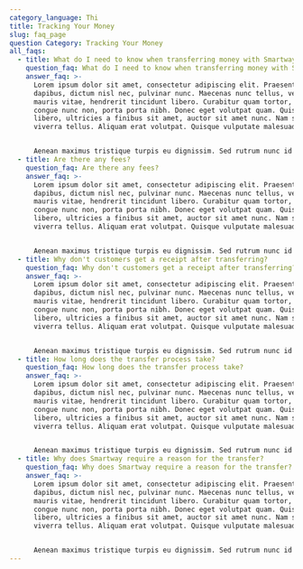```yaml
---
category_language: Thi
title: Tracking Your Money
slug: faq_page
question Category: Tracking Your Money
all_faqs:
  - title: What do I need to know when transferring money with Smartway?
    question_faq: What do I need to know when transferring money with Smartway?
    answer_faq: >-
      Lorem ipsum dolor sit amet, consectetur adipiscing elit. Praesent a metus
      dapibus, dictum nisl nec, pulvinar nunc. Maecenas nunc tellus, vehicula eu
      mauris vitae, hendrerit tincidunt libero. Curabitur quam tortor, tincidunt
      congue nunc non, porta porta nibh. Donec eget volutpat quam. Quisque magna
      libero, ultricies a finibus sit amet, auctor sit amet nunc. Nam sed
      viverra tellus. Aliquam erat volutpat. Quisque vulputate malesuada nisl.


      Aenean maximus tristique turpis eu dignissim. Sed rutrum nunc id nunc volutpat aliquam eu sed magna. Nullam quis volutpat augue. Vestibulum vestibulum mauris quam, non pellentesque nibh consectetur ut. Nullam interdum, metus at viverra suscipit.
  - title: Are there any fees?
    question_faq: Are there any fees?
    answer_faq: >-
      Lorem ipsum dolor sit amet, consectetur adipiscing elit. Praesent a metus
      dapibus, dictum nisl nec, pulvinar nunc. Maecenas nunc tellus, vehicula eu
      mauris vitae, hendrerit tincidunt libero. Curabitur quam tortor, tincidunt
      congue nunc non, porta porta nibh. Donec eget volutpat quam. Quisque magna
      libero, ultricies a finibus sit amet, auctor sit amet nunc. Nam sed
      viverra tellus. Aliquam erat volutpat. Quisque vulputate malesuada nisl.


      Aenean maximus tristique turpis eu dignissim. Sed rutrum nunc id nunc volutpat aliquam eu sed magna. Nullam quis volutpat augue. Vestibulum vestibulum mauris quam, non pellentesque nibh consectetur ut. Nullam interdum, metus at viverra suscipit.
  - title: Why don't customers get a receipt after transferring?
    question_faq: Why don't customers get a receipt after transferring?
    answer_faq: >-
      Lorem ipsum dolor sit amet, consectetur adipiscing elit. Praesent a metus
      dapibus, dictum nisl nec, pulvinar nunc. Maecenas nunc tellus, vehicula eu
      mauris vitae, hendrerit tincidunt libero. Curabitur quam tortor, tincidunt
      congue nunc non, porta porta nibh. Donec eget volutpat quam. Quisque magna
      libero, ultricies a finibus sit amet, auctor sit amet nunc. Nam sed
      viverra tellus. Aliquam erat volutpat. Quisque vulputate malesuada nisl.


      Aenean maximus tristique turpis eu dignissim. Sed rutrum nunc id nunc volutpat aliquam eu sed magna. Nullam quis volutpat augue. Vestibulum vestibulum mauris quam, non pellentesque nibh consectetur ut. Nullam interdum, metus at viverra suscipit.
  - title: How long does the transfer process take?
    question_faq: How long does the transfer process take?
    answer_faq: >-
      Lorem ipsum dolor sit amet, consectetur adipiscing elit. Praesent a metus
      dapibus, dictum nisl nec, pulvinar nunc. Maecenas nunc tellus, vehicula eu
      mauris vitae, hendrerit tincidunt libero. Curabitur quam tortor, tincidunt
      congue nunc non, porta porta nibh. Donec eget volutpat quam. Quisque magna
      libero, ultricies a finibus sit amet, auctor sit amet nunc. Nam sed
      viverra tellus. Aliquam erat volutpat. Quisque vulputate malesuada nisl.


      Aenean maximus tristique turpis eu dignissim. Sed rutrum nunc id nunc volutpat aliquam eu sed magna. Nullam quis volutpat augue. Vestibulum vestibulum mauris quam, non pellentesque nibh consectetur ut. Nullam interdum, metus at viverra suscipit.
  - title: Why does Smartway require a reason for the transfer?
    question_faq: Why does Smartway require a reason for the transfer?
    answer_faq: >-
      Lorem ipsum dolor sit amet, consectetur adipiscing elit. Praesent a metus
      dapibus, dictum nisl nec, pulvinar nunc. Maecenas nunc tellus, vehicula eu
      mauris vitae, hendrerit tincidunt libero. Curabitur quam tortor, tincidunt
      congue nunc non, porta porta nibh. Donec eget volutpat quam. Quisque magna
      libero, ultricies a finibus sit amet, auctor sit amet nunc. Nam sed
      viverra tellus. Aliquam erat volutpat. Quisque vulputate malesuada nisl.


      Aenean maximus tristique turpis eu dignissim. Sed rutrum nunc id nunc volutpat aliquam eu sed magna. Nullam quis volutpat augue. Vestibulum vestibulum mauris quam, non pellentesque nibh consectetur ut. Nullam interdum, metus at viverra suscipit.
---
```

